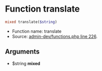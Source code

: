 Function translate
===========================





```php
mixed translate($string)
```

* Function name: translate
* Source: [admin-dev/functions.php line 226](https://github.com/PrestaShop/PrestaShop/blob/1.5.4.1/admin-dev/functions.php#L226).

Arguments
---------

* $string **mixed**

